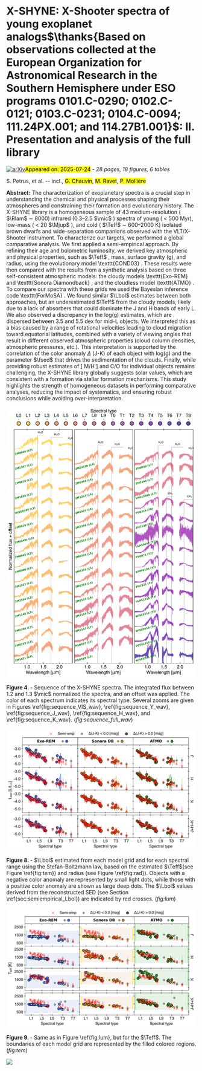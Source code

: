 <div class="macros" style="visibility:hidden;">
$\newcommand{\ensuremath}{}$
$\newcommand{\xspace}{}$
$\newcommand{\object}[1]{\texttt{#1}}$
$\newcommand{\farcs}{{.}''}$
$\newcommand{\farcm}{{.}'}$
$\newcommand{\arcsec}{''}$
$\newcommand{\arcmin}{'}$
$\newcommand{\ion}[2]{#1#2}$
$\newcommand{\textsc}[1]{\textrm{#1}}$
$\newcommand{\hl}[1]{\textrm{#1}}$
$\newcommand{\footnote}[1]{}$
$\newcommand{\mic}{\ensuremath{\upmu}m\xspace}$
$\newcommand{\Teff}{\ensuremath{\mathrm{T_{eff}}}\xspace}$
$\newcommand{\fsed}{\ensuremath{\mathrm{f_{sed}}}\xspace}$
$\newcommand{\kzz}{\ensuremath{\mathrm{K_{ZZ}}}\xspace}$
$\newcommand{\Rjup}{\ensuremath{\mathrm{R_{Jup}}}\xspace}$
$\newcommand{\Mjup}{\ensuremath{\mathrm{M_{Jup}}}\xspace}$
$\newcommand{\Lbol}{\ensuremath{\mathrm{L_{bol}}}\xspace}$
$\newcommand{\Rlam}{\ensuremath{\mathrm{R_{\uplambda}}}\xspace}$
$\newcommand{\chr}{\ensuremath{\mathrm{\chi^{2}_{r}}}\xspace}$
$\newcommand{\ab}[1]{\textcolor{red}{AB: #1}}$</div>



<div id="title">

# X-SHYNE: X-Shooter spectra of young exoplanet analogs$\thanks{Based on observations collected at the European Organization for Astronomical Research in the Southern Hemisphere under ESO programs 0101.C-0290; 0102.C-0121; 0103.C-0231; 0104.C-0094; 111.24PX.001; and 114.27B1.001}$: II. Presentation and analysis of the full library

</div>
<div id="comments">

[![arXiv](https://img.shields.io/badge/arXiv-2507.16899-b31b1b.svg)](https://arxiv.org/abs/2507.16899)<mark>Appeared on: 2025-07-24</mark> -  _28 pages, 18 figures, 6 tables_

</div>
<div id="authors">

S. Petrus, et al. -- incl., <mark>G. Chauvin</mark>, <mark>M. Ravet</mark>, <mark>P. Mollière</mark>

</div>
<div id="abstract">

**Abstract:** The characterization of exoplanetary spectra is a crucial step in understanding the chemical and physical processes shaping their atmospheres and constraining their formation and evolutionary history. The X-SHYNE library is a homogeneous sample of 43 medium-resolution ( $\Rlam$  $\sim$ 8000) infrared (0.3–2.5 $\mic$ ) spectra of young ( $<$ 500 Myr), low-mass ( $<$ 20 $\Mjup$ ), and cold ( $\Teff$  $\sim$ 600–2000 K) isolated brown dwarfs and wide-separation companions observed with the VLT/X-Shooter instrument. To characterize our targets, we performed a global comparative analysis. We first applied a semi-empirical approach. By refining their age and bolometric luminosity, we derived key atmospheric and physical properties, such as $\Teff$ , mass, surface gravity (g), and radius, using the evolutionary model \texttt{COND03} . These results were then compared with the results from a synthetic analysis based on three self-consistent atmospheric models: the cloudy models \texttt{Exo-REM} and \texttt{Sonora Diamondback} , and the cloudless model \texttt{ATMO} . To compare our spectra with these grids we used the Bayesian inference code \texttt{ForMoSA} . We found similar $\Lbol$ estimates between both approaches, but an underestimated $\Teff$ from the cloudy models, likely due to a lack of absorbers that could dominate the J and H bands of early L. We also observed a discrepancy in the log(g) estimates, which are dispersed between 3.5 and 5.5 dex for mid-L objects. We interpreted this as a bias caused by a range of rotational velocities leading to cloud migration toward equatorial latitudes, combined with a variety of viewing angles that result in different observed atmospheric properties (cloud column densities, atmospheric pressures, etc.). This interpretation is supported by the correlation of the color anomaly $\Delta$ (J-K) of each object with log(g) and the parameter $\fsed$ that drives the sedimentation of the clouds. Finally, while providing robust estimates of [ M/H ] and C/O for individual objects remains challenging, the X-SHYNE library globally suggests solar values, which are consistent with a formation via stellar formation mechanisms. This study highlights the strength of homogeneous datasets in performing comparative analyses, reducing the impact of systematics, and ensuring robust conclusions while avoiding over-interpretation.

</div>

<div id="div_fig1">

<img src="tmp_2507.16899/./Figures/xshyne_sequence_full.png" alt="Fig4" width="100%"/>

**Figure 4. -** Sequence of the X-SHYNE spectra. The integrated flux between 1.2 and 1.3 $\mic$ normalized the spectra, and an offset was applied. The color of each spectrum indicates its spectral type. Several zooms are given in Figures \ref{fig:sequence_VIS_wav}, \ref{fig:sequence_Y_wav}, \ref{fig:sequence_J_wav}, \ref{fig:sequence_H_wav}, and \ref{fig:sequence_K_wav}. (*fig:sequence_full_wav*)

</div>
<div id="div_fig2">

<img src="tmp_2507.16899/./Figures/lum.png" alt="Fig8" width="100%"/>

**Figure 8. -** $\Lbol$ estimated from each model grid and for each spectral range using the Stefan-Boltzmann law, based on the estimated $\Teff$(see Figure \ref{fig:tem}) and radius (see Figure \ref{fig:rad}). Objects with a negative color anomaly are represented by small light dots, while those with a positive color anomaly are shown as large deep dots. The $\Lbol$ values derived from the reconstructed SED (see Section \ref{sec:semiempirical_Lbol}) are indicated by red crosses. (*fig:lum*)

</div>
<div id="div_fig3">

<img src="tmp_2507.16899/./Figures/tem.png" alt="Fig9" width="100%"/>

**Figure 9. -** Same as in Figure \ref{fig:lum}, but for the $\Teff$. The boundaries of each model grid are represented by the filled colored regions. (*fig:tem*)

</div><div id="qrcode"><img src=https://api.qrserver.com/v1/create-qr-code/?size=100x100&data="https://arxiv.org/abs/2507.16899"></div>